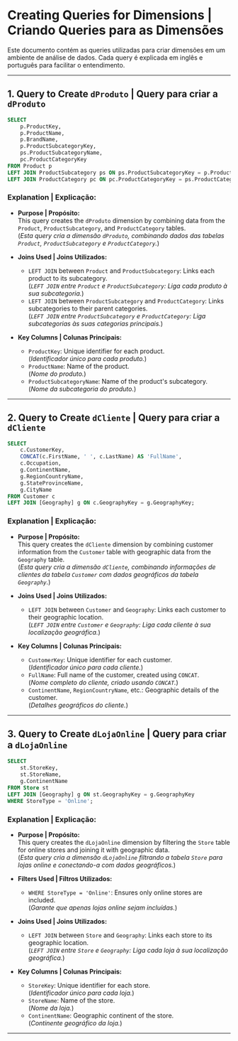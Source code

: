 # **Creating Queries for Dimensions | Criando Queries para as Dimensões**

Este documento contém as queries utilizadas para criar dimensões em um ambiente de análise de dados. Cada query é explicada em inglês e português para facilitar o entendimento.

---

## **1. Query to Create `dProduto` | Query para criar a `dProduto`**

```sql
SELECT
    p.ProductKey,
    p.ProductName,
    p.BrandName,
    p.ProductSubcategoryKey,
    ps.ProductSubcategoryName,
    pc.ProductCategoryKey
FROM Product p
LEFT JOIN ProductSubcategory ps ON ps.ProductSubcategoryKey = p.ProductSubcategoryKey
LEFT JOIN ProductCategory pc ON pc.ProductCategoryKey = ps.ProductCategoryKey;
```

### **Explanation | Explicação:**
- **Purpose | Propósito:**  
  This query creates the `dProduto` dimension by combining data from the `Product`, `ProductSubcategory`, and `ProductCategory` tables.  
  (_Esta query cria a dimensão `dProduto`, combinando dados das tabelas `Product`, `ProductSubcategory` e `ProductCategory`._)

- **Joins Used | Joins Utilizados:**  
  - `LEFT JOIN` between `Product` and `ProductSubcategory`: Links each product to its subcategory.  
    (_`LEFT JOIN` entre `Product` e `ProductSubcategory`: Liga cada produto à sua subcategoria._)
  - `LEFT JOIN` between `ProductSubcategory` and `ProductCategory`: Links subcategories to their parent categories.  
    (_`LEFT JOIN` entre `ProductSubcategory` e `ProductCategory`: Liga subcategorias às suas categorias principais._)

- **Key Columns | Colunas Principais:**
  - `ProductKey`: Unique identifier for each product.  
    (_Identificador único para cada produto._)
  - `ProductName`: Name of the product.  
    (_Nome do produto._)
  - `ProductSubcategoryName`: Name of the product's subcategory.  
    (_Nome da subcategoria do produto._)

---

## **2. Query to Create `dCliente` | Query para criar a `dCliente`**

```sql
SELECT
    c.CustomerKey,
    CONCAT(c.FirstName, ' ', c.LastName) AS 'FullName',
    c.Occupation,
    g.ContinentName,
    g.RegionCountryName,
    g.StateProvinceName,
    g.CityName
FROM Customer c
LEFT JOIN [Geography] g ON c.GeographyKey = g.GeographyKey;
```

### **Explanation | Explicação:**
- **Purpose | Propósito:**  
  This query creates the `dCliente` dimension by combining customer information from the `Customer` table with geographic data from the `Geography` table.  
  (_Esta query cria a dimensão `dCliente`, combinando informações de clientes da tabela `Customer` com dados geográficos da tabela `Geography`._)

- **Joins Used | Joins Utilizados:**  
  - `LEFT JOIN` between `Customer` and `Geography`: Links each customer to their geographic location.  
    (_`LEFT JOIN` entre `Customer` e `Geography`: Liga cada cliente à sua localização geográfica._)

- **Key Columns | Colunas Principais:**
  - `CustomerKey`: Unique identifier for each customer.  
    (_Identificador único para cada cliente._)
  - `FullName`: Full name of the customer, created using `CONCAT`.  
    (_Nome completo do cliente, criado usando `CONCAT`._)
  - `ContinentName`, `RegionCountryName`, etc.: Geographic details of the customer.  
    (_Detalhes geográficos do cliente._)

---

## **3. Query to Create `dLojaOnline` | Query para criar a `dLojaOnline`**

```sql
SELECT
    st.StoreKey,
    st.StoreName,
    g.ContinentName
FROM Store st
LEFT JOIN [Geography] g ON st.GeographyKey = g.GeographyKey
WHERE StoreType = 'Online';
```

### **Explanation | Explicação:**
- **Purpose | Propósito:**  
  This query creates the `dLojaOnline` dimension by filtering the `Store` table for online stores and joining it with geographic data.  
  (_Esta query cria a dimensão `dLojaOnline` filtrando a tabela `Store` para lojas online e conectando-a com dados geográficos._)

- **Filters Used | Filtros Utilizados:**  
  - `WHERE StoreType = 'Online'`: Ensures only online stores are included.  
    (_Garante que apenas lojas online sejam incluídas._)

- **Joins Used | Joins Utilizados:**  
  - `LEFT JOIN` between `Store` and `Geography`: Links each store to its geographic location.  
    (_`LEFT JOIN` entre `Store` e `Geography`: Liga cada loja à sua localização geográfica._)

- **Key Columns | Colunas Principais:**
  - `StoreKey`: Unique identifier for each store.  
    (_Identificador único para cada loja._)
  - `StoreName`: Name of the store.  
    (_Nome da loja._)
  - `ContinentName`: Geographic continent of the store.  
    (_Continente geográfico da loja._)

---